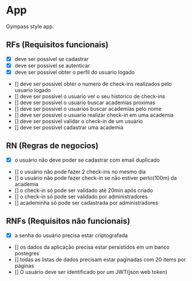 # App

Gympass style app.

## RFs (Requisitos funcionais)

- [x] deve ser possivel se cadastrar
- [x] deve ser possivel se autenticar
- [x] deve ser possivel obter o perfil do usuario logado
- [] deve ser possivel obter o numero de check-ins realizados pelo usuario logado
- [] deve ser possivel o usuario ver o seu historico de check-ins
- [] deve ser possivel o usuario buscar academias proximas
- [] deve ser possivel o usuarios buscar academias pelo nome
- [] deve ser possivel o usuario realizar check-in em uma academia
- [] deve ser possivel validar o check-in de um usuário
- [] deve ser possivel cadastrar uma academia 

## RN (Regras de negocios)

- [x] o usuário não deve poder se cadastrar com email duplicado
- [] o usuário não pode fazer 2 check-ins no mesmo dia
- [] o usuário não pode fazer check-in se não estiver perto(100m) da academia
- [] o check-in só pode ser validado até 20min após criado
- [] o check-in só pode ser validado por administradores
- [] academinha só pode ser cadastrada por administradores


## RNFs (Requisitos não funcionais)

- [x] a senha do usuário precisa estar criptografada
- [] os dados da aplicação precisa estar persistidos em um banco postegres
- [] todas as listas de dados precisam estar paginadas com 20 items por páginas
- [] O usuário deve ser identificado por um JWT(json web token)